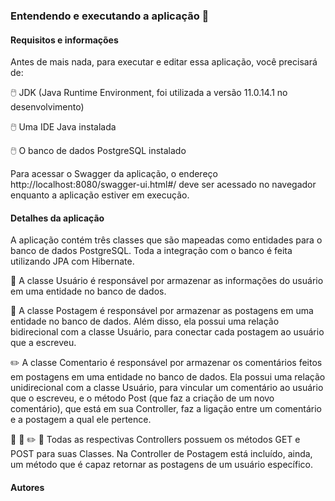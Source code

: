 ### Entendendo e executando a aplicação :rocket:

#### Requisitos e informações

Antes de mais nada, para executar e editar essa aplicação, você precisará de:

:computer_mouse: JDK (Java Runtime Environment, foi utilizada a versão 11.0.14.1 no desenvolvimento)

:computer_mouse: Uma IDE Java instalada

:computer_mouse: O banco de dados PostgreSQL instalado

Para acessar o Swagger da aplicação, o endereço http://localhost:8080/swagger-ui.html#/ deve ser acessado no navegador enquanto a aplicação estiver em execução.

#### Detalhes da aplicação

A aplicação contém três classes que são mapeadas como entidades para o banco de dados PostgreSQL. Toda a integração com o banco é feita utilizando JPA com Hibernate.

:bust_in_silhouette: A classe Usuário é responsável por armazenar as informações do usuário em uma entidade no banco de dados.

:triangular_flag_on_post: A classe Postagem é responsável por armazenar as postagens em uma entidade no banco de dados. Além disso, ela possui uma relação bidirecional com a classe Usuário, para conectar cada postagem ao usuário que a escreveu.

:pencil2: A classe Comentario é responsável por armazenar os comentários feitos em postagens em uma entidade no banco de dados. Ela possui uma relação unidirecional com a classe Usuário, para vincular um comentário ao usuário que o escreveu, e o método Post (que faz a criação de um novo comentário), que está em sua Controller, faz a ligação entre um comentário e a postagem a qual ele pertence.

:bust_in_silhouette: :triangular_flag_on_post: :pencil2: :passport_control: Todas as respectivas Controllers possuem os métodos GET e POST para suas Classes. Na Controller de Postagem está incluído, ainda, um método que é capaz retornar as postagens de um usuário específico.

#### Autores 



